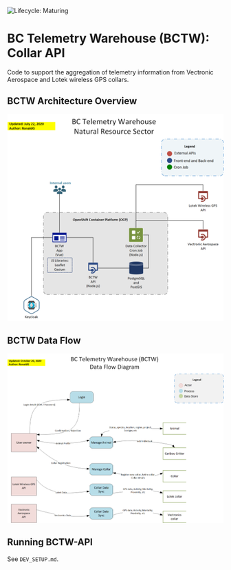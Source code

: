![Lifecycle: Maturing](https://img.shields.io/badge/Lifecycle-Maturing-007EC6)

# BC Telemetry Warehouse (BCTW): Collar API

Code to support the aggregation of telemetry information from Vectronic Aerospace and Lotek wireless GPS collars.

## BCTW Architecture Overview ##
![Architecture diagram](docs/BCTW_Architecture_Overview.png)

## BCTW Data Flow ##
![Architecture diagram](docs/BCTW_Data_Flow.png)

## Running BCTW-API ##

See `DEV_SETUP.md`.
